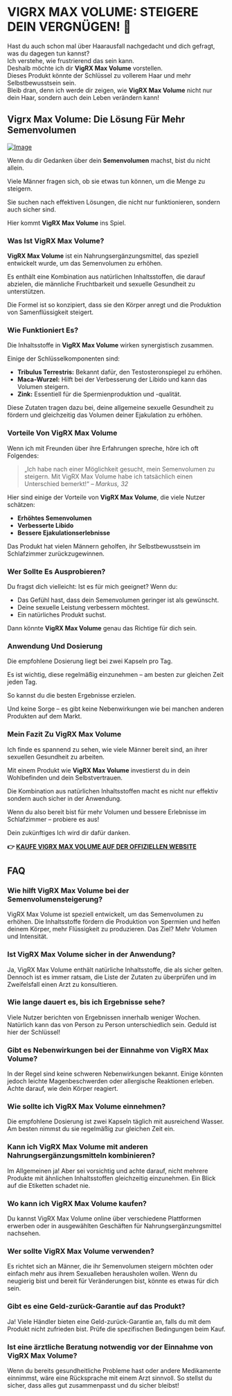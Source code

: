 # VIGRX MAX VOLUME: STEIGERE DEIN VERGNÜGEN! 🚀

Hast du auch schon mal über Haarausfall nachgedacht und dich gefragt, was du dagegen tun kannst?  
Ich verstehe, wie frustrierend das sein kann.  
Deshalb möchte ich dir **VigRX Max Volume** vorstellen.  
Dieses Produkt könnte der Schlüssel zu vollerem Haar und mehr Selbstbewusstsein sein.  
Bleib dran, denn ich werde dir zeigen, wie **VigRX Max Volume** nicht nur dein Haar, sondern auch dein Leben verändern kann!

## Vigrx Max Volume: Die Lösung Für Mehr Semenvolumen

[![Image](https://www2.sellhealth.com/566/vigrx_max_volume_3_1.jpg)](https://gchaffi.com/Ae9ouAww)

Wenn du dir Gedanken über dein **Semenvolumen** machst, bist du nicht allein. 

Viele Männer fragen sich, ob sie etwas tun können, um die Menge zu steigern. 

Sie suchen nach effektiven Lösungen, die nicht nur funktionieren, sondern auch sicher sind. 

Hier kommt **VigRX Max Volume** ins Spiel.

### Was Ist VigRX Max Volume?

**VigRX Max Volume** ist ein Nahrungsergänzungsmittel, das speziell entwickelt wurde, um das Semenvolumen zu erhöhen. 

Es enthält eine Kombination aus natürlichen Inhaltsstoffen, die darauf abzielen, die männliche Fruchtbarkeit und sexuelle Gesundheit zu unterstützen.

Die Formel ist so konzipiert, dass sie den Körper anregt und die Produktion von Samenflüssigkeit steigert.

### Wie Funktioniert Es?

Die Inhaltsstoffe in **VigRX Max Volume** wirken synergistisch zusammen. 

Einige der Schlüsselkomponenten sind:

- **Tribulus Terrestris:** Bekannt dafür, den Testosteronspiegel zu erhöhen.
- **Maca-Wurzel:** Hilft bei der Verbesserung der Libido und kann das Volumen steigern.
- **Zink:** Essentiell für die Spermienproduktion und -qualität.

Diese Zutaten tragen dazu bei, deine allgemeine sexuelle Gesundheit zu fördern und gleichzeitig das Volumen deiner Ejakulation zu erhöhen.

### Vorteile Von VigRX Max Volume

Wenn ich mit Freunden über ihre Erfahrungen spreche, höre ich oft Folgendes:

> „Ich habe nach einer Möglichkeit gesucht, mein Semenvolumen zu steigern. Mit VigRX Max Volume habe ich tatsächlich einen Unterschied bemerkt!“ – *Markus, 32*

Hier sind einige der Vorteile von **VigRX Max Volume**, die viele Nutzer schätzen:

- **Erhöhtes Semenvolumen**
- **Verbesserte Libido**
- **Bessere Ejakulationserlebnisse**
  
Das Produkt hat vielen Männern geholfen, ihr Selbstbewusstsein im Schlafzimmer zurückzugewinnen. 

### Wer Sollte Es Ausprobieren?

Du fragst dich vielleicht: Ist es für mich geeignet? Wenn du:

- Das Gefühl hast, dass dein Semenvolumen geringer ist als gewünscht.
- Deine sexuelle Leistung verbessern möchtest.
- Ein natürliches Produkt suchst.

Dann könnte **VigRX Max Volume** genau das Richtige für dich sein.

### Anwendung Und Dosierung

Die empfohlene Dosierung liegt bei zwei Kapseln pro Tag. 

Es ist wichtig, diese regelmäßig einzunehmen – am besten zur gleichen Zeit jeden Tag. 

So kannst du die besten Ergebnisse erzielen.

Und keine Sorge – es gibt keine Nebenwirkungen wie bei manchen anderen Produkten auf dem Markt.

### Mein Fazit Zu VigRX Max Volume

Ich finde es spannend zu sehen, wie viele Männer bereit sind, an ihrer sexuellen Gesundheit zu arbeiten. 

Mit einem Produkt wie **VigRX Max Volume** investierst du in dein Wohlbefinden und dein Selbstvertrauen.

Die Kombination aus natürlichen Inhaltsstoffen macht es nicht nur effektiv sondern auch sicher in der Anwendung.

Wenn du also bereit bist für mehr Volumen und bessere Erlebnisse im Schlafzimmer – probiere es aus!

Dein zukünftiges Ich wird dir dafür danken.



**👉 [KAUFE VIGRX MAX VOLUME AUF DER OFFIZIELLEN WEBSITE](https://gchaffi.com/Ae9ouAww)**

## FAQ

### Wie hilft VigRX Max Volume bei der Semenvolumensteigerung?
VigRX Max Volume ist speziell entwickelt, um das Semenvolumen zu erhöhen. Die Inhaltsstoffe fördern die Produktion von Spermien und helfen deinem Körper, mehr Flüssigkeit zu produzieren. Das Ziel? Mehr Volumen und Intensität.

### Ist VigRX Max Volume sicher in der Anwendung?
Ja, VigRX Max Volume enthält natürliche Inhaltsstoffe, die als sicher gelten. Dennoch ist es immer ratsam, die Liste der Zutaten zu überprüfen und im Zweifelsfall einen Arzt zu konsultieren.

### Wie lange dauert es, bis ich Ergebnisse sehe?
Viele Nutzer berichten von Ergebnissen innerhalb weniger Wochen. Natürlich kann das von Person zu Person unterschiedlich sein. Geduld ist hier der Schlüssel!

### Gibt es Nebenwirkungen bei der Einnahme von VigRX Max Volume?
In der Regel sind keine schweren Nebenwirkungen bekannt. Einige könnten jedoch leichte Magenbeschwerden oder allergische Reaktionen erleben. Achte darauf, wie dein Körper reagiert.

### Wie sollte ich VigRX Max Volume einnehmen?
Die empfohlene Dosierung ist zwei Kapseln täglich mit ausreichend Wasser. Am besten nimmst du sie regelmäßig zur gleichen Zeit ein.

### Kann ich VigRX Max Volume mit anderen Nahrungsergänzungsmitteln kombinieren?
Im Allgemeinen ja! Aber sei vorsichtig und achte darauf, nicht mehrere Produkte mit ähnlichen Inhaltsstoffen gleichzeitig einzunehmen. Ein Blick auf die Etiketten schadet nie.

### Wo kann ich VigRX Max Volume kaufen?
Du kannst VigRX Max Volume online über verschiedene Plattformen erwerben oder in ausgewählten Geschäften für Nahrungsergänzungsmittel nachsehen.

### Wer sollte VigRX Max Volume verwenden?
Es richtet sich an Männer, die ihr Semenvolumen steigern möchten oder einfach mehr aus ihrem Sexualleben herausholen wollen. Wenn du neugierig bist und bereit für Veränderungen bist, könnte es etwas für dich sein.

### Gibt es eine Geld-zurück-Garantie auf das Produkt?
Ja! Viele Händler bieten eine Geld-zurück-Garantie an, falls du mit dem Produkt nicht zufrieden bist. Prüfe die spezifischen Bedingungen beim Kauf.

### Ist eine ärztliche Beratung notwendig vor der Einnahme von VigRX Max Volume?
Wenn du bereits gesundheitliche Probleme hast oder andere Medikamente einnimmst, wäre eine Rücksprache mit einem Arzt sinnvoll. So stellst du sicher, dass alles gut zusammenpasst und du sicher bleibst!